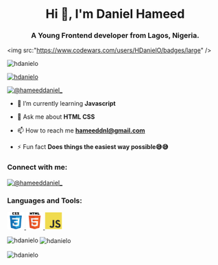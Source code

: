 <h1 align="center">Hi 👋, I'm Daniel Hameed</h1>
<h3 align="center">A Young Frontend developer from Lagos, Nigeria.</h3>

<img src:"https://www.codewars.com/users/HDanielO/badges/large" />
<p align="left"> <img src="https://komarev.com/ghpvc/?username=hdanielo&label=Profile%20views&color=0e75b6&style=flat" alt="hdanielo" /> </p>

<p align="left"> <a href="https://github.com/ryo-ma/github-profile-trophy"><img src="https://github-profile-trophy.vercel.app/?username=hdanielo" alt="hdanielo" /></a> </p>

<p align="left"> <a href="https://twitter.com/@hameeddaniel_" target="blank"><img src="https://img.shields.io/twitter/follow/@hameeddaniel_?logo=twitter&style=for-the-badge" alt="@hameeddaniel_" /></a> </p>

- 🌱 I’m currently learning **Javascript**

- 💬 Ask me about **HTML CSS**

- 📫 How to reach me **hameeddnl@gmail.com**

- ⚡ Fun fact **Does things the easiest way possible😅😅**

<h3 align="left">Connect with me:</h3>
<p align="left">
<a href="https://twitter.com/@hameeddaniel_" target="blank"><img align="center" src="https://raw.githubusercontent.com/rahuldkjain/github-profile-readme-generator/master/src/images/icons/Social/twitter.svg" alt="@hameeddaniel_" height="30" width="40" /></a>
</p>

<h3 align="left">Languages and Tools:</h3>
<p align="left"> <a href="https://www.w3schools.com/css/" target="_blank" rel="noreferrer"> <img src="https://raw.githubusercontent.com/devicons/devicon/master/icons/css3/css3-original-wordmark.svg" alt="css3" width="40" height="40"/> </a> <a href="https://www.w3.org/html/" target="_blank" rel="noreferrer"> <img src="https://raw.githubusercontent.com/devicons/devicon/master/icons/html5/html5-original-wordmark.svg" alt="html5" width="40" height="40"/> </a> <a href="https://developer.mozilla.org/en-US/docs/Web/JavaScript" target="_blank" rel="noreferrer"> <img src="https://raw.githubusercontent.com/devicons/devicon/master/icons/javascript/javascript-original.svg" alt="javascript" width="40" height="40"/> </a> </p>

<p><img align="left" src="https://github-readme-stats.vercel.app/api/top-langs?username=hdanielo&show_icons=true&locale=en&layout=compact" alt="hdanielo" /></p>

<p>&nbsp;<img align="center" src="https://github-readme-stats.vercel.app/api?username=hdanielo&show_icons=true&locale=en" alt="hdanielo" /></p>

<p><img align="center" src="https://github-readme-streak-stats.herokuapp.com/?user=hdanielo&" alt="hdanielo" /></p>
